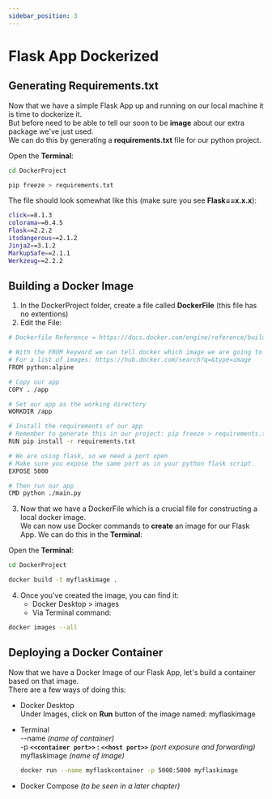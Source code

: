 ```yaml
---
sidebar_position: 3
---
```


# Flask App Dockerized

## Generating Requirements.txt

Now that we have a simple Flask App up and running on our local machine it is time to dockerize it. <br />
But before need to be able to tell our soon to be **image** about our extra package we've just used. <br />
We can do this by generating a **requirements.txt** file for our python project. <br />

Open the **Terminal**: 
```bash title="Go to our project directory"
cd DockerProject
```

```bash title="Generate requirements.txt"
pip freeze > requirements.txt
```

The file should look somewhat like this (make sure you see **Flask==x.x.x**):

```bash
click==8.1.3
colorama==0.4.5
Flask==2.2.2
itsdangerous==2.1.2
Jinja2==3.1.2
MarkupSafe==2.1.1
Werkzeug==2.2.2
```


## Building a Docker Image

1. In the DockerProject folder, create a file called **DockerFile** (this file has no extentions)
2. Edit the File:

```bash
# Dockerfile Reference = https://docs.docker.com/engine/reference/builder/

# With the FROM keyword we can tell docker which image we are going to use.
# For a list of images: https://hub.docker.com/search?q=&type=image
FROM python:alpine

# Copy our app
COPY . /app

# Set our app as the working directory
WORKDIR /app

# Install the requirements of our app
# Remember to generate this in our project: pip freeze > requirements.txt
RUN pip install -r requirements.txt

# We are using flask, so we need a port open
# Make sure you expose the same port as in your python flask script.
EXPOSE 5000

# Then run our app
CMD python ./main.py
```

3. Now that we have a DockerFile which is a crucial file for constructing a local docker image. <br />
We can now use Docker commands to **create** an image for our Flask App.
We can do this in the **Terminal**:

Open the **Terminal**:
```bash title="Go to our project directory (if necessary)"
cd DockerProject
```

```bash title="building the image"
docker build -t myflaskimage .
```

4. Once you've created the image, you can find it:
   - Docker Desktop > images
   - Via Terminal command:
  ```bash title="show docker images"
  docker images --all
  ```

## Deploying a Docker Container

Now that we have a Docker Image of our Flask App, let's build a container based on that image. <br />
There are a few ways of doing this:
- Docker Desktop <br />
  Under Images, click on **Run** button of the image named: myflaskimage <br />

- Terminal<br />
  --name *(name of container)* <br />
  -p **`<<container port>>` : `<<host port>>`** *(port exposure and forwarding)* <br />
  myflaskimage *(name of image)*

  ```bash
  docker run --name myflaskcontainer -p 5000:5000 myflaskimage
  ```
- Docker Compose *(to be seen in a later chapter)*